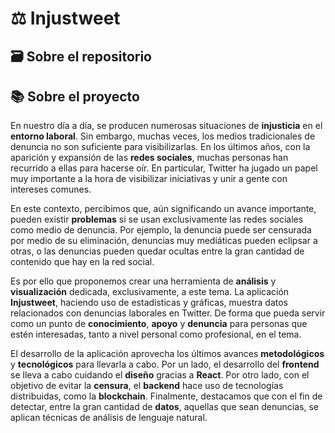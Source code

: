 # ⚖️ Injustweet 

## 🗃 Sobre el repositorio



## 📚 Sobre el proyecto 

En nuestro día a día, se producen numerosas situaciones de **injusticia** en el **entorno laboral**. Sin embargo, muchas veces, los medios tradicionales de denuncia no son suficiente para visibilizarlas. En los últimos años, con la aparición y expansión de las **redes sociales**, muchas personas han recurrido a ellas para hacerse oír. En particular, Twitter ha jugado un papel muy importante a la hora de visibilizar iniciativas y unir a gente con intereses comunes.

En este contexto, percibimos que, aún significando un avance importante, pueden existir **problemas** si se usan exclusivamente las redes sociales como medio de denuncia. Por ejemplo, la denuncia puede ser censurada por medio de su eliminación, denuncias muy mediáticas pueden eclipsar a otras, o las denuncias pueden quedar ocultas entre la gran cantidad de contenido que hay en la red social. 

Es por ello que proponemos crear una herramienta de **análisis** y **visualización** dedicada, exclusivamente, a este tema. La aplicación **Injustweet**, haciendo uso de estadísticas y gráficas, muestra datos relacionados con denuncias laborales en Twitter. De forma que pueda servir como un punto de **conocimiento**, **apoyo** y **denuncia** para personas que estén interesadas, tanto a nivel personal como profesional, en el tema. 

El desarrollo de la aplicación aprovecha los últimos avances **metodológicos** y **tecnológicos** para llevarla a cabo. Por un lado, el desarrollo del **frontend** se lleva a cabo cuidando el **diseño** gracias a **React**. Por otro lado, con el objetivo de evitar la **censura**, el **backend** hace uso de tecnologías distribuidas, como la **blockchain**. Finalmente, destacamos que con el fin de detectar, entre la gran cantidad de **datos**, aquellas que sean denuncias, se aplican técnicas de análisis de lenguaje natural.

